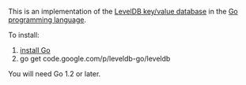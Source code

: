 This is an implementation of the [LevelDB key/value database](http://code.google.com/p/leveldb/) in the [Go programming language](http://golang.org/).

To install:
  1. [install Go](http://golang.org/doc/install.html)
  1. go get code.google.com/p/leveldb-go/leveldb

You will need Go 1.2 or later.
